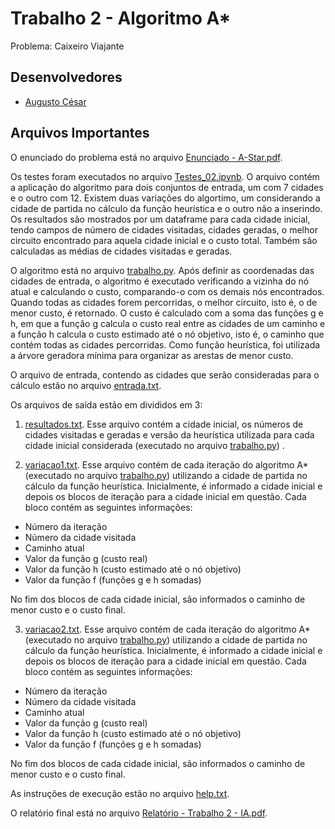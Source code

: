 # Trabalho 2 - Algoritmo A\*

Problema: Caixeiro Viajante

## Desenvolvedores

- [Augusto César](https://github.com/augustces)

## Arquivos Importantes

O enunciado do problema está no arquivo [Enunciado - A-Star.pdf](https://github.com/augustces/InteligenciaArtificial-UFC/blob/main/Trabalho%202/Enunciado%20-%20A-Star.pdf).

Os testes foram executados no arquivo [Testes_02.ipynb](https://github.com/augustces/InteligenciaArtificial-UFC/blob/main/Trabalho%202/Teste_02.ipynb). O arquivo contém a aplicação do algoritmo para dois conjuntos de entrada, um com 7 cidades e o outro com 12. Existem duas variações do algortimo, um considerando a cidade de partida no cálculo da função heurística e o outro não a inserindo. Os resultados são mostrados por um dataframe para cada cidade inicial, tendo campos de número de cidades visitadas, cidades geradas, o melhor circuito encontrado para aquela cidade inicial e o custo total.
Também são calculadas as médias de cidades visitadas e geradas.

O algoritmo está no arquivo [trabalho.py](https://github.com/augustces/InteligenciaArtificial-UFC/blob/main/Trabalho%202/trabalho.py). Após definir as coordenadas das cidades de entrada, o algoritmo é executado verificando a vizinha do nó atual e calculando o custo, comparando-o com os demais nós encontrados. Quando todas as cidades forem percorridas, o melhor circuito, isto é, o de menor custo, é retornado. O custo é calculado com a soma das funções g e h, em que a função g calcula o custo real entre as cidades de um caminho e a função h calcula o custo estimado até o nó objetivo, isto é, o caminho que contém todas as cidades percorridas. Como função heurística, foi utilizada a árvore geradora mínima para organizar as arestas de menor custo.

O arquivo de entrada, contendo as cidades que serão consideradas para o cálculo estão no arquivo [entrada.txt](https://github.com/augustces/InteligenciaArtificial-UFC/blob/main/Trabalho%202/entrada.txt).

Os arquivos de saída estão em divididos em 3:

1. [resultados.txt](https://github.com/augustces/InteligenciaArtificial-UFC/blob/main/Trabalho%202/resultados.txt). Esse arquivo contém a cidade inicial, os números de cidades visitadas e geradas e versão da heurística utilizada para cada cidade inicial considerada (executado no arquivo [trabalho.py](https://github.com/augustces/InteligenciaArtificial-UFC/blob/main/Trabalho%202/trabalho.py)) .

2. [variacao1.txt](https://github.com/augustces/InteligenciaArtificial-UFC/blob/main/Trabalho%202/variacao1.txt). Esse arquivo contém de cada iteração do algoritmo A\* (executado no arquivo [trabalho.py](https://github.com/augustces/InteligenciaArtificial-UFC/blob/main/Trabalho%202/trabalho.py)) utilizando a cidade de partida no cálculo da função heurística. Inicialmente, é informado a cidade inicial e depois os blocos de iteração para a cidade inicial em questão. Cada bloco contém as seguintes informações:

- Número da iteração
- Número da cidade visitada
- Caminho atual
- Valor da função g (custo real)
- Valor da função h (custo estimado até o nó objetivo)
- Valor da função f (funções g e h somadas)

No fim dos blocos de cada cidade inicial, são informados o caminho de menor custo e o custo final.

3. [variacao2.txt](https://github.com/augustces/InteligenciaArtificial-UFC/blob/main/Trabalho%202/variacao2.txt). Esse arquivo contém de cada iteração do algoritmo A\* (executado no arquivo [trabalho.py](https://github.com/augustces/InteligenciaArtificial-UFC/blob/main/Trabalho%202/trabalho.py)) utilizando a cidade de partida no cálculo da função heurística. Inicialmente, é informado a cidade inicial e depois os blocos de iteração para a cidade inicial em questão. Cada bloco contém as seguintes informações:

- Número da iteração
- Número da cidade visitada
- Caminho atual
- Valor da função g (custo real)
- Valor da função h (custo estimado até o nó objetivo)
- Valor da função f (funções g e h somadas)

No fim dos blocos de cada cidade inicial, são informados o caminho de menor custo e o custo final.

As instruções de execução estão no arquivo [help.txt](https://github.com/augustces/InteligenciaArtificial-UFC/blob/main/Trabalho%202/help.txt).

O relatório final está no arquivo [Relatório - Trabalho 2 - IA.pdf](https://github.com/augustces/InteligenciaArtificial-UFC/blob/main/Trabalho%202/Relat%C3%B3rio%20-%20Trabalho%202%20-%20IA.pdf).
